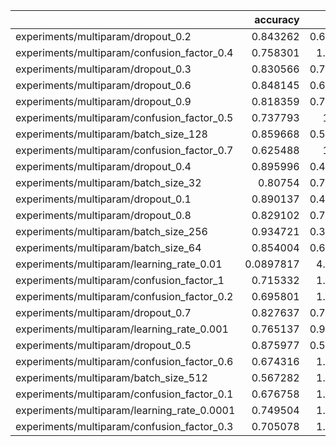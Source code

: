 |                                             |   accuracy |     loss |   epoch |
|:--------------------------------------------|-----------:|---------:|--------:|
| experiments/multiparam/dropout_0.2          |  0.843262  | 0.662897 |     112 |
| experiments/multiparam/confusion_factor_0.4 |  0.758301  | 1.00817  |      47 |
| experiments/multiparam/dropout_0.3          |  0.830566  | 0.701236 |     118 |
| experiments/multiparam/dropout_0.6          |  0.848145  | 0.656696 |     108 |
| experiments/multiparam/dropout_0.9          |  0.818359  | 0.722093 |      92 |
| experiments/multiparam/confusion_factor_0.5 |  0.737793  | 1.1484   |      25 |
| experiments/multiparam/batch_size_128       |  0.859668  | 0.563829 |     104 |
| experiments/multiparam/confusion_factor_0.7 |  0.625488  | 1.6763   |      34 |
| experiments/multiparam/dropout_0.4          |  0.895996  | 0.435964 |     115 |
| experiments/multiparam/batch_size_32        |  0.80754   | 0.796881 |      56 |
| experiments/multiparam/dropout_0.1          |  0.890137  | 0.473029 |     100 |
| experiments/multiparam/dropout_0.8          |  0.829102  | 0.719182 |      91 |
| experiments/multiparam/batch_size_256       |  0.934721  | 0.347019 |      93 |
| experiments/multiparam/batch_size_64        |  0.854004  | 0.619003 |      95 |
| experiments/multiparam/learning_rate_0.01   |  0.0897817 | 4.77297  |      18 |
| experiments/multiparam/confusion_factor_1   |  0.715332  | 1.39309  |      23 |
| experiments/multiparam/confusion_factor_0.2 |  0.695801  | 1.17506  |      24 |
| experiments/multiparam/dropout_0.7          |  0.827637  | 0.707262 |     113 |
| experiments/multiparam/learning_rate_0.001  |  0.765137  | 0.984061 |      48 |
| experiments/multiparam/dropout_0.5          |  0.875977  | 0.520638 |      91 |
| experiments/multiparam/confusion_factor_0.6 |  0.674316  | 1.38109  |      43 |
| experiments/multiparam/batch_size_512       |  0.567282  | 1.93051  |      45 |
| experiments/multiparam/confusion_factor_0.1 |  0.676758  | 1.27031  |      46 |
| experiments/multiparam/learning_rate_0.0001 |  0.749504  | 1.27211  |      48 |
| experiments/multiparam/confusion_factor_0.3 |  0.705078  | 1.23787  |      34 |